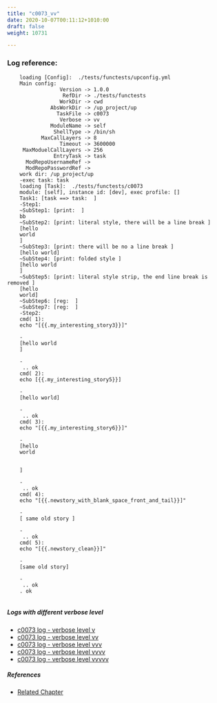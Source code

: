 ```yaml
---
title: "c0073_vv"
date: 2020-10-07T00:11:12+1010:00
draft: false
weight: 10731

---
```


### Log reference: <no value>

```
    loading [Config]:  ./tests/functests/upconfig.yml
    Main config:
                 Version -> 1.0.0
                  RefDir -> ./tests/functests
                 WorkDir -> cwd
              AbsWorkDir -> /up_project/up
                TaskFile -> c0073
                 Verbose -> vv
              ModuleName -> self
               ShellType -> /bin/sh
           MaxCallLayers -> 8
                 Timeout -> 3600000
     MaxModuelCallLayers -> 256
               EntryTask -> task
      ModRepoUsernameRef -> 
      ModRepoPasswordRef -> 
    work dir: /up_project/up
    -exec task: task
    loading [Task]:  ./tests/functests/c0073
    module: [self], instance id: [dev], exec profile: []
    Task1: [task ==> task:  ]
    -Step1:
    ~SubStep1: [print:  ]
    bb
    ~SubStep2: [print: literal style, there will be a line break ]
    [hello
    world
    ]
    ~SubStep3: [print: there will be no a line break ]
    [hello world]
    ~SubStep4: [print: folded style ]
    [hello world
    ]
    ~SubStep5: [print: literal style strip, the end line break is removed ]
    [hello
    world]
    ~SubStep6: [reg:  ]
    ~SubStep7: [reg:  ]
    -Step2:
    cmd( 1):
    echo "[{{.my_interesting_story3}}]"
    
    -
    [hello world
    ]
    
    -
     .. ok
    cmd( 2):
    echo [{{.my_interesting_story5}}]
    
    -
    [hello world]
    
    -
     .. ok
    cmd( 3):
    echo "[{{.my_interesting_story6}}]"
    
    -
    [hello
    world
    
    
    ]
    
    -
     .. ok
    cmd( 4):
    echo "[{{.newstory_with_blank_space_front_and_tail}}]"
    
    -
    [ same old story ]
    
    -
     .. ok
    cmd( 5):
    echo "[{{.newstory_clean}}]"
    
    -
    [same old story]
    
    -
     .. ok
    . ok
    
```

##### Logs with different verbose level
* [c0073 log - verbose level v](../../logs/c0073_v)
* [c0073 log - verbose level vv](../../logs/c0073_vv)
* [c0073 log - verbose level vvv](../../logs/c0073_vvv)
* [c0073 log - verbose level vvvv](../../logs/c0073_vvvv)
* [c0073 log - verbose level vvvvv](../../logs/c0073_vvvvv)

##### References
* [Related Chapter](../../syntax/c0073)
